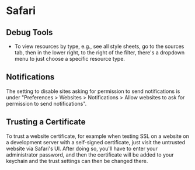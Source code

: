 # Safari

## Debug Tools

- To view resources by type, e.g., see all style sheets, go to the sources tab, then in the lower right, to the right of the filter, there's a dropdown menu to just choose a specific resource type.

## Notifications

The setting to disable sites asking for permission to send notifications is under "Preferences > Websites > Notifications > Allow websites to ask for permission to send notifications".

## Trusting a Certificate

To trust a website certificate, for example when testing SSL on a website on a development server with a self-signed certificate, just visit the untrusted website via Safari's UI. After doing so, you'll have to enter your administrator password, and then the certificate will be added to your keychain and the trust settings can then be changed there.
